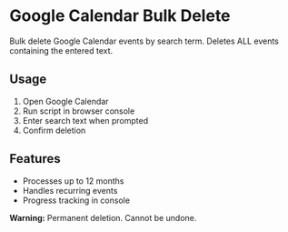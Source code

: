# Google Calendar Bulk Delete

Bulk delete Google Calendar events by search term. Deletes ALL events containing the entered text.

## Usage

1. Open Google Calendar
2. Run script in browser console
3. Enter search text when prompted
4. Confirm deletion

## Features

- Processes up to 12 months
- Handles recurring events
- Progress tracking in console

**Warning:** Permanent deletion. Cannot be undone.
